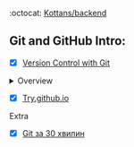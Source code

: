 :octocat: [Kottans/backend](https://github.com/kottans/backend)

## Git and GitHub Intro:

- [x] [Version Control with Git](https://www.udacity.com/course/version-control-with-git--ud123) 
<details>
<summary>Overview</summary>
  Complete in FE course
</details>

- [x] [Try.github.io](https://try.github.io)

Extra

- [x] [Git за 30 хвилин](https://codeguida.com/post/453)
